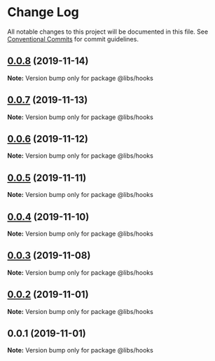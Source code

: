 # Change Log

All notable changes to this project will be documented in this file.
See [Conventional Commits](https://conventionalcommits.org) for commit guidelines.

## [0.0.8](https://git.easyops.local/anyclouds/next-libs/compare/@libs/hooks@0.0.7...@libs/hooks@0.0.8) (2019-11-14)

**Note:** Version bump only for package @libs/hooks

## [0.0.7](https://git.easyops.local/anyclouds/next-libs/compare/@libs/hooks@0.0.6...@libs/hooks@0.0.7) (2019-11-13)

**Note:** Version bump only for package @libs/hooks

## [0.0.6](https://git.easyops.local/anyclouds/next-libs/compare/@libs/hooks@0.0.5...@libs/hooks@0.0.6) (2019-11-12)

**Note:** Version bump only for package @libs/hooks

## [0.0.5](https://git.easyops.local/anyclouds/next-libs/compare/@libs/hooks@0.0.4...@libs/hooks@0.0.5) (2019-11-11)

**Note:** Version bump only for package @libs/hooks

## [0.0.4](https://git.easyops.local/anyclouds/next-libs/compare/@libs/hooks@0.0.3...@libs/hooks@0.0.4) (2019-11-10)

**Note:** Version bump only for package @libs/hooks

## [0.0.3](https://git.easyops.local/anyclouds/next-libs/compare/@libs/hooks@0.0.2...@libs/hooks@0.0.3) (2019-11-08)

**Note:** Version bump only for package @libs/hooks

## [0.0.2](https://git.easyops.local/anyclouds/next-libs/compare/@libs/hooks@0.0.1...@libs/hooks@0.0.2) (2019-11-01)

**Note:** Version bump only for package @libs/hooks

## 0.0.1 (2019-11-01)

**Note:** Version bump only for package @libs/hooks
